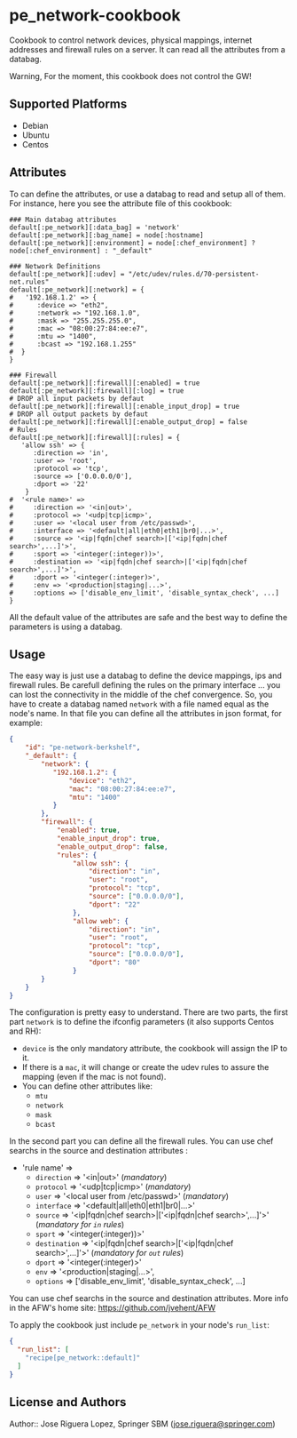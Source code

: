 # pe_network-cookbook

Cookbook to control network devices, physical mappings, internet addresses and firewall 
rules on a server. It can read all the attributes from a databag.

Warning, For the moment, this cookbook does not control the GW!

## Supported Platforms

 * Debian
 * Ubuntu
 * Centos

## Attributes

To can define the attributes, or use a databag to read and setup all of them.
For instance, here you see the attribute file of this cookbook:

```
### Main databag attributes
default[:pe_network][:data_bag] = 'network'
default[:pe_network][:bag_name] = node[:hostname]
default[:pe_network][:environment] = node[:chef_environment] ? node[:chef_environment] : "_default"

### Network Definitions
default[:pe_network][:udev] = "/etc/udev/rules.d/70-persistent-net.rules"
default[:pe_network][:network] = {
#   '192.168.1.2' => {
#      :device => "eth2",
#      :network => "192.168.1.0",
#      :mask => "255.255.255.0",
#      :mac => "08:00:27:84:ee:e7",
#      :mtu => "1400",
#      :bcast => "192.168.1.255"
#  }
}

### Firewall
default[:pe_network][:firewall][:enabled] = true
default[:pe_network][:firewall][:log] = true
# DROP all input packets by defaut
default[:pe_network][:firewall][:enable_input_drop] = true
# DROP all output packets by defaut
default[:pe_network][:firewall][:enable_output_drop] = false
# Rules
default[:pe_network][:firewall][:rules] = {
   'allow ssh' => {
      :direction => 'in',
      :user => 'root',
      :protocol => 'tcp',
      :source => ['0.0.0.0/0'],
      :dport => '22'
    }
#  '<rule name>' =>
#     :direction => '<in|out>',
#     :protocol => '<udp|tcp|icmp>',
#     :user => '<local user from /etc/passwd>',
#     :interface => '<default|all|eth0|eth1|br0|...>',
#     :source => '<ip|fqdn|chef search>|['<ip|fqdn|chef search>',...]'>',
#     :sport => '<integer(:integer))>',
#     :destination => '<ip|fqdn|chef search>|['<ip|fqdn|chef search>',...]'>',
#     :dport => '<integer(:integer)>',
#     :env => '<production|staging|...>',
#     :options => ['disable_env_limit', 'disable_syntax_check', ...]
}
```
All the default value of the attributes are safe and the best way to define the 
parameters is using a databag.


## Usage

The easy way is just use a databag to define the device mappings, ips and firewall rules. 
Be carefull defining the rules on the primary interface ... you can lost the connectivity 
in the middle of the chef convergence. So, you have to create a databag named `network` 
with a file named equal as the node's name. In that file you can define all the attributes 
in json format, for example:

```json
{
    "id": "pe-network-berkshelf",
    "_default": {
        "network": {
           "192.168.1.2": {
               "device": "eth2",
               "mac": "08:00:27:84:ee:e7",
               "mtu": "1400"
           }
        },
        "firewall": {
            "enabled": true,
            "enable_input_drop": true,
            "enable_output_drop": false,
            "rules": {
                "allow ssh": {
                    "direction": "in",
                    "user": "root",
                    "protocol": "tcp",
                    "source": ["0.0.0.0/0"],
                    "dport": "22"
                },
                "allow web": {
                    "direction": "in",
                    "user": "root",
                    "protocol": "tcp",
                    "source": ["0.0.0.0/0"],
                    "dport": "80"
                }
        }
    }
}
```

The configuration is pretty easy to understand. There are two parts, the first part `network` 
is to define the ifconfig parameters (it also supports Centos and RH):

 * `device` is the only mandatory attribute, the cookbook will assign the IP to it.
 * If there is a `mac`, it will change or create the udev rules to assure the mapping (even if the mac is not found).
 * You can define other attributes like:
     * `mtu`  
     * `network`
     * `mask`
     * `bcast` 

In the second part you can define all the firewall rules. You can use chef searchs in the source and destination attributes :

 * 'rule name' =>
     * `direction` => '<in|out>'  (*mandatory*)
     * `protocol` => '<udp|tcp|icmp>' (*mandatory*)
     * `user` => '<local user from /etc/passwd>' (*mandatory*)
     * `interface` => '<default|all|eth0|eth1|br0|...>'
     * `source` => '<ip|fqdn|chef search>|['<ip|fqdn|chef search>',...]'>' (*mandatory for `in` rules*)
     * `sport` => '<integer(:integer))>'
     * `destination` => '<ip|fqdn|chef search>|['<ip|fqdn|chef search>',...]'>' (*mandatory for `out` rules*)
     * `dport` => '<integer(:integer)>'
     * `env` => '<production|staging|...>',
     * `options` => ['disable_env_limit', 'disable_syntax_check', ...]

You can use chef searchs in the source and destination attributes. More info in the
AFW's home site: https://github.com/jvehent/AFW

To apply the cookbook just include `pe_network` in your node's `run_list`:

```json
{
  "run_list": [
    "recipe[pe_network::default]"
  ]
}
```

## License and Authors

Author:: Jose Riguera Lopez, Springer SBM (<jose.riguera@springer.com>)
